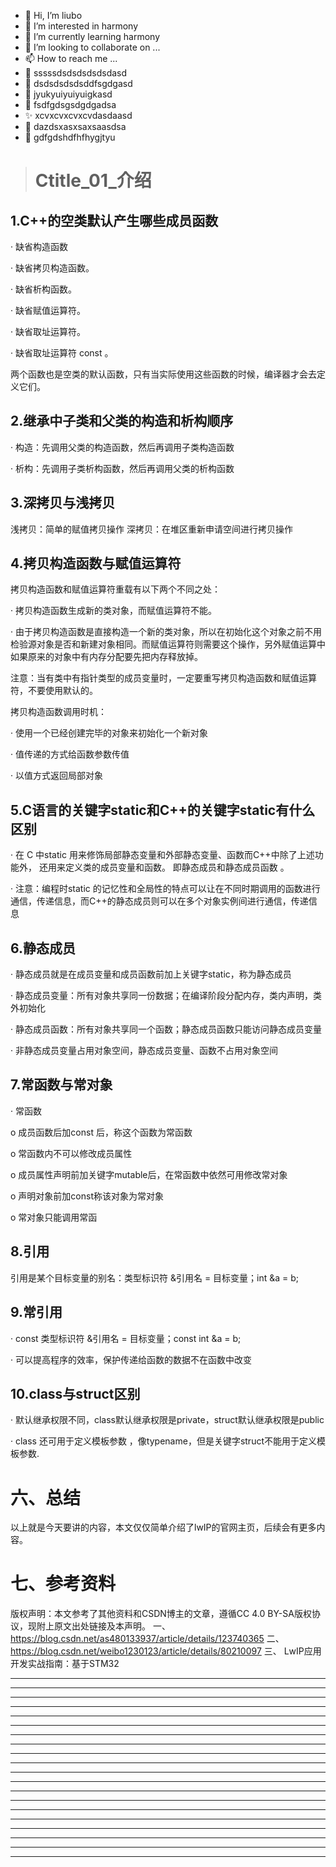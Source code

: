 * 👋 Hi, I’m liubo
* 👀 I’m interested in harmony
* 🌱 I’m currently learning harmony
* 💞️ I’m looking to collaborate on ...
* 📫 How to reach me ...
* 📇 sssssdsdsdsdsdsdasd
* 🎃 dsdsdsdsdsddfsgdgasd
* 🍺 jyukyuiyuiyuigkasd
* 🍥 fsdfgdsgsdgdgadsa
* ✨ xcvxcvxcvxcvdasdaasd
* 🍰 dazdsxasxsaxsaasdsa
* 🚨 gdfgdshdfhfhygjtyu


> # Ctitle\_01_介绍













## 1.C++的空类默认产生哪些成员函数

· 缺省构造函数

· 缺省拷贝构造函数。

· 缺省析构函数。

· 缺省赋值运算符。

· 缺省取址运算符。

· 缺省取址运算符 const 。

两个函数也是空类的默认函数，只有当实际使用这些函数的时候，编译器才会去定义它们。















## 2.继承中子类和父类的构造和析构顺序

· 构造：先调用父类的构造函数，然后再调用子类构造函数

· 析构：先调用子类析构函数，然后再调用父类的析构函数

















## 3.深拷贝与浅拷贝

浅拷贝：简单的赋值拷贝操作
深拷贝：在堆区重新申请空间进行拷贝操作



















## 4.拷贝构造函数与赋值运算符

拷贝构造函数和赋值运算符重载有以下两个不同之处：

· 拷贝构造函数生成新的类对象，而赋值运算符不能。

· 由于拷贝构造函数是直接构造一个新的类对象，所以在初始化这个对象之前不用检验源对象是否和新建对象相同。而赋值运算符则需要这个操作，另外赋值运算中如果原来的对象中有内存分配要先把内存释放掉。

注意：当有类中有指针类型的成员变量时，一定要重写拷贝构造函数和赋值运算符，不要使用默认的。

拷贝构造函数调用时机：

· 使用一个已经创建完毕的对象来初始化一个新对象

· 值传递的方式给函数参数传值

· 以值方式返回局部对象







## 5.C语言的关键字static和C++的关键字static有什么区别

· 在 C 中static 用来修饰局部静态变量和外部静态变量、函数而C++中除了上述功能外， 还用来定义类的成员变量和函数。 即静态成员和静态成员函数 。

· 注意：编程时static 的记忆性和全局性的特点可以让在不同时期调用的函数进行通信，传递信息，而C++的静态成员则可以在多个对象实例间进行通信，传递信息













## 6.静态成员

· 静态成员就是在成员变量和成员函数前加上关键字static，称为静态成员

· 静态成员变量：所有对象共享同一份数据；在编译阶段分配内存，类内声明，类外初始化

· 静态成员函数：所有对象共享同一个函数；静态成员函数只能访问静态成员变量

· 非静态成员变量占用对象空间，静态成员变量、函数不占用对象空间













## 7.常函数与常对象

· 常函数

o 成员函数后加const 后，称这个函数为常函数

o 常函数内不可以修改成员属性

o 成员属性声明前加关键字mutable后，在常函数中依然可用修改常对象

o 声明对象前加const称该对象为常对象

o 常对象只能调用常函



## 8.引用

引用是某个目标变量的别名：类型标识符 &引用名 = 目标变量；int &a = b;



## 9.常引用

· const 类型标识符 &引用名 = 目标变量；const int &a = b;

· 可以提高程序的效率，保护传递给函数的数据不在函数中改变







## 10.class与struct区别

· 默认继承权限不同，class默认继承权限是private，struct默认继承权限是public

· class 还可用于定义模板参数 ，像typename，但是关键字struct不能用于定义模板参数.































# 六、总结

以上就是今天要讲的内容，本文仅仅简单介绍了lwIP的官网主页，后续会有更多内容。



# 七、参考资料

版权声明：本文参考了其他资料和CSDN博主的文章，遵循CC 4.0 BY-SA版权协议，现附上原文出处链接及本声明。
一、 https://blog.csdn.net/as480133937/article/details/123740365
二、 https://blog.csdn.net/weibo1230123/article/details/80210097
三、 LwIP应用开发实战指南：基于STM32









---
---
---
---
---
---
---
---
---
---
---
---
---
---
---
---
---
---
---
---
